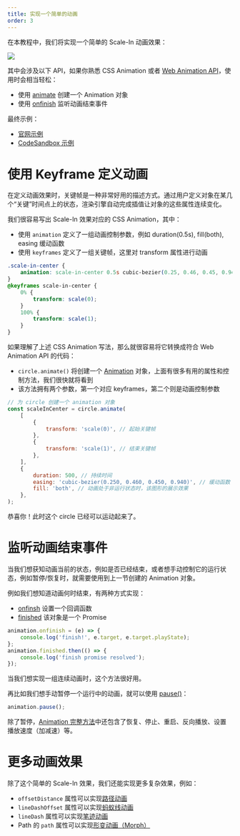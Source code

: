 ```yaml
---
title: 实现一个简单的动画
order: 3
---
```


在本教程中，我们将实现一个简单的 Scale-In 动画效果：

![](https://gw.alipayobjects.com/mdn/rms_6ae20b/afts/img/A*XPzwTIUwizkAAAAAAAAAAAAAARQnAQ)

其中会涉及以下 API，如果你熟悉 CSS Animation 或者 [Web Animation API](https://developer.mozilla.org/zh-CN/docs/Web/API/Web_Animations_API)，使用时会相当轻松：

-   使用 [animate](/zh/docs/api/animation#创建) 创建一个 Animation 对象
-   使用 [onfinish](/zh/docs/api/animation#onfinish) 监听动画结束事件

最终示例：

-   [官网示例](/zh/examples/animation#lifecycle)
-   [CodeSandbox 示例](https://codesandbox.io/s/jiao-cheng-tai-yang-xi-li-zi-1bphz)

# 使用 Keyframe 定义动画

在定义动画效果时，关键帧是一种非常好用的描述方式。通过用户定义对象在某几个“关键”时间点上的状态，渲染引擎自动完成插值让对象的这些属性连续变化。

我们很容易写出 Scale-In 效果对应的 CSS Animation，其中：

-   使用 `animation` 定义了一组动画控制参数，例如 duration(0.5s), fill(both), easing 缓动函数
-   使用 `keyframes` 定义了一组关键帧，这里对 transform 属性进行动画

```css
.scale-in-center {
    animation: scale-in-center 0.5s cubic-bezier(0.25, 0.46, 0.45, 0.94) both;
}
@keyframes scale-in-center {
    0% {
        transform: scale(0);
    }
    100% {
        transform: scale(1);
    }
}
```

如果理解了上述 CSS Animation 写法，那么就很容易将它转换成符合 Web Animation API 的代码：

-   `circle.animate()` 将创建一个 [Animation](/zh/docs/api/animation#animation) 对象，上面有很多有用的属性和控制方法，我们很快就将看到
-   该方法拥有两个参数，第一个对应 keyframes，第二个则是动画控制参数

```js
// 为 circle 创建一个 animation 对象
const scaleInCenter = circle.animate(
    [
        {
            transform: 'scale(0)', // 起始关键帧
        },
        {
            transform: 'scale(1)', // 结束关键帧
        },
    ],
    {
        duration: 500, // 持续时间
        easing: 'cubic-bezier(0.250, 0.460, 0.450, 0.940)', // 缓动函数
        fill: 'both', // 动画处于非运行状态时，该图形的展示效果
    },
);
```

恭喜你！此时这个 circle 已经可以运动起来了。

# 监听动画结束事件

当我们想获知动画当前的状态，例如是否已经结束，或者想手动控制它的运行状态，例如暂停/恢复时，就需要使用到上一节创建的 Animation 对象。

例如我们想知道动画何时结束，有两种方式实现：

-   [onfinsh](/zh/docs/api/animation#onfinish) 设置一个回调函数
-   [finished](/zh/docs/api/animation#finished) 该对象是一个 Promise

```js
animation.onfinish = (e) => {
    console.log('finish!', e.target, e.target.playState);
};
animation.finished.then(() => {
    console.log('finish promise resolved');
});
```

当我们想实现一组连续动画时，这个方法很好用。

再比如我们想手动暂停一个运行中的动画，就可以使用 [pause()](/zh/docs/api/animation#pause)：

```js
animation.pause();
```

除了暂停，[Animation 完整方法](/zh/docs/api/animation#方法)中还包含了恢复、停止、重启、反向播放、设置播放速度（加减速）等。

# 更多动画效果

除了这个简单的 Scale-In 效果，我们还能实现更多复杂效果，例如：

-   `offsetDistance` 属性可以实现[路径动画](/zh/docs/api/animation#路径动画)
-   `lineDashOffset` 属性可以实现[蚂蚁线动画](/zh/docs/api/animation#蚂蚁线)
-   `lineDash` 属性可以实现[笔迹动画](/zh/docs/api/animation#笔迹动画)
-   Path 的 `path` 属性可以实现[形变动画（Morph）](/zh/docs/api/animation#形变动画)
